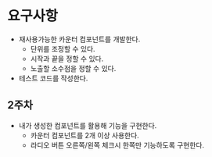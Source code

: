 # 요구사항

- 재사용가능한 카운터 컴포넌트를 개발한다.
  - 단위를 조정할 수 있다.
  - 시작과 끝을 정할 수 있다.
  - 노출할 소수점을 정할 수 있다.
- 테스트 코드를 작성한다.


## 2주차
- 내가 생성한 컴포넌트를 활용해 기능을 구현한다.
  - 카운터 컴포넌트를 2개 이상 사용한다.
  - 라디오 버튼 오른쪽/왼쪽 체크시 한쪽만 기능하도록 구현한다.
